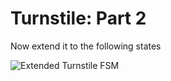 # Turnstile: Part 2

Now extend it to the following states

![Extended Turnstile FSM](http://yuml.me/dda27fc2.png)
